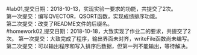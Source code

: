 #lab01,提交日期：2018-10-13，实现实验一要求的功能，共提交了2次。   
    第一次提交：编写QVECTOR，QSORT函数，实现成绩排序功能。   
    第二次提交：改变了README文件的后缀名。  
        #homework02,提交日期：2018-10-18，大致实现了作业二的要求，共提交了2次。
        第一次提交：大致完成了程序，输出界面未对齐，writeFile函数尚未编写。
        第二次提交：可以输出程序和写入排序后数据，但第一列不能输出，等待解决。
